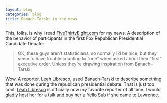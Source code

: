 ```yaml
---
layout: blog
categories: blog
title: Banach-Tarski in the news
---
```

This, folks, is why I read [FiveThirtyEight.com](http://fivethirtyeight.com) for my news. A description of the behavior of participants in the first Fox Republican Presidential Candidate Debate:

> OK, these guys aren’t statisticians, so normally I’d be nice, but they seem to have trouble counting to “one” when asked about their “first” executive order. Unless they’re drawing inspiration from Banach–Tarski.

Wow.  A reporter, [Leah Libresco](http://fivethirtyeight.com/contributors/leah-libresco/), used Banach-Tarski to describe something that was done during the republican presidential debate.  That is just too cool. [Leah Libresco](http://fivethirtyeight.com/contributors/leah-libresco/) is officially now my favorite reporter of all time.  I would gladly host her for a talk and buy her a Yello Sub if she came to Lawrence. 

